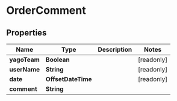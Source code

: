 

# OrderComment


## Properties

Name | Type | Description | Notes
------------ | ------------- | ------------- | -------------
**yagoTeam** | **Boolean** |  |  [readonly]
**userName** | **String** |  |  [readonly]
**date** | **OffsetDateTime** |  |  [readonly]
**comment** | **String** |  | 



